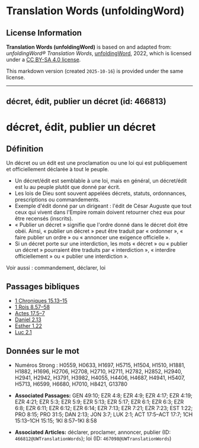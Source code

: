 # Translation Words (unfoldingWord)

## License Information

**Translation Words (unfoldingWord)** is based on and adapted from: _unfoldingWord® Translation Words_, [unfoldingWord](https://unfoldingword.org/utw), 2022, which is licensed under a [CC BY-SA 4.0 license](https://creativecommons.org/licenses/by-sa/4.0/legalcode.en).

This markdown version (created `2025-10-16`) is provided under the same license.



--------------------------------

## décret, édit, publier un décret (id: 466813)

décret, édit, publier un décret
===============================

Définition
----------

Un décret ou un édit est une proclamation ou une loi qui est publiquement et officiellement déclarée à tout le peuple.

* Un décret/édit est semblable à une loi, mais en général, un décret/édit est lu au peuple plutôt que donné par écrit.
* Les lois de Dieu sont souvent appelées décrets, statuts, ordonnances, prescriptions ou commandements.
* Exemple d'édit donné par un dirigeant : l'édit de César Auguste que tout ceux qui vivent dans l'Empire romain doivent retourner chez eux pour être recensés (inscrits).
* « Publier un décret » signifie que l'ordre donné dans le décret doit être obéi. Ainsi, « publier un décret » peut être traduit par « ordonner », « faire publier un ordre » ou « annoncer une exigence officielle ».
* Si un décret porte sur une interdiction, les mots « décret » ou « publier un décret » pourraient être traduits par « interdiction », « interdire officiellement » ou « publier une interdiction ».

Voir aussi : commandement, déclarer, loi

Passages bibliques
------------------

* [1 Chroniques 15\.13–15](https://ref.ly/1Chr15:13-1Chr15:15)
* [1 Rois 8\.57–58](https://ref.ly/1Kgs8:57-1Kgs8:58)
* [Actes 17\.5–7](https://ref.ly/Acts17:5-Acts17:7)
* [Daniel 2\.13](https://ref.ly/Dan2:13)
* [Esther 1\.22](https://ref.ly/Esth1:22)
* [Luc 2\.1](https://ref.ly/Luke2:1)

Données sur le mot
------------------

* Numéros Strong : H0559, H0633, H1697, H5715, H1504, H1510, H1881, H1882, H1696, H2706, H2708, H2710, H2711, H2782, H2852, H2940, H2941, H2942, H3791, H3982, H4055, H4406, H4687, H4941, H5407, H5713, H6599, H6680, H7010, H8421, G13780

* **Associated Passages:** GEN 49:10; EZR 4:8; EZR 4:9; EZR 4:17; EZR 4:19; EZR 4:21; EZR 5:3; EZR 5:9; EZR 5:13; EZR 5:17; EZR 6:1; EZR 6:3; EZR 6:8; EZR 6:11; EZR 6:12; EZR 6:14; EZR 7:13; EZR 7:21; EZR 7:23; EST 1:22; PRO 8:15; PRO 31:5; DAN 2:13; JON 3:7; LUK 2:1; ACT 17:5–ACT 17:7; 1CH 15:13–1CH 15:15; 1KI 8:57–1KI 8:58
* **Associated Articles:** déclarer, proclamer, annoncer, publier (ID: `466812@UWTranslationWords`); loi (ID: `467098@UWTranslationWords`)

